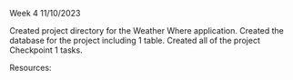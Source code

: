 Week 4
11/10/2023

Created project directory for the Weather Where application. Created the database for the project including 1 table. Created all of the project Checkpoint 1 tasks.

Resources:
